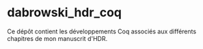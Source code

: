 # dabrowski_hdr_coq

Ce dépôt contient les développements Coq associés aux différents chapitres de mon manuscrit d'HDR.
